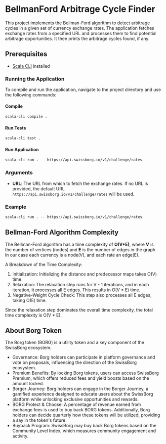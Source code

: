 # BellmanFord Arbitrage Cycle Finder

This project implements the Bellman-Ford algorithm to detect arbitrage cycles in a given set of currency exchange rates.
The application fetches exchange rates from a specified URL and processes them to find potential arbitrage opportunities.
It then prints the arbitrage cycles found, if any.

## Prerequisites
- [Scala CLI](https://scala-cli.virtuslab.org/) installed

### Running the Application

To compile and run the application, navigate to the project directory and use the following commands:

#### Compile
```sh
scala-cli compile .
```

#### Run Tests
```sh
scala-cli test .
```

#### Run Application
```sh
scala-cli run . -- https://api.swissborg.io/v1/challenge/rates
```

### Arguments

- **URL**: The URL from which to fetch the exchange rates. If no URL is provided, the default URL `https://api.swissborg.io/v1/challenge/rates` will be used.

### Example

```sh
scala-cli run . -- https://api.swissborg.io/v1/challenge/rates
```

## Bellman-Ford Algorithm Complexity

The Bellman-Ford algorithm has a time complexity of **O(V*E)**, where **V** is the number of vertices (nodes) and **E** is the number of edges in the graph.
In our case each currency is a node(V), and each rate an edge(E).

A Breakdown of the Time Complexity:
1. Initialization: Initializing the distance and predecessor maps takes O(V) time.
2. Relaxation: The relaxation step runs for V - 1 iterations, and in each iteration, it processes all E edges. This results in O(V * E) time.
3. Negative-Weight Cycle Check: This step also processes all E edges, taking O(E) time.

Since the relaxation step dominates the overall time complexity, the total time complexity is O(V * E).

## About Borg Token
The Borg token (BORG) is a utility token and a key component of the SwissBorg ecosystem.

- Governance: Borg holders can participate in platform governance and vote on proposals, influencing the direction of the SwissBorg ecosystem.
- Premium Benefits: By locking Borg tokens, users can access SwissBorg Premium, which offers reduced fees and yield boosts based on the amount locked.
- Borger Journey: Borg holders can engage in the Borger Journey, a gamified experience designed to educate users about the SwissBorg platform while unlocking exclusive opportunities and rewards.
- BORG Protect & Choose: A percentage of revenue earned from exchange fees is used to buy back BORG tokens. Additionally, Borg holders can decide quarterly how these tokens will be utilized, providing a say in the token's future.
- Buyback Program: SwissBorg may buy back Borg tokens based on the Community Level Index, which measures community engagement and activity.

